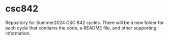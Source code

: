 # csc842
Repository for Summer2024 CSC 842 cycles. There will be a new folder for each cycle that contiains the code, a README file, and other supporting information.
